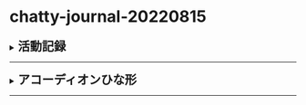 # chatty-journal-20220815
<details>
<summary><h2 style="display:inline">活動記録</h2></summary>
 <h3>実績記録と今後の目標設定など</h3>
 <ol>
  <li>corsの理解を深める<br>
  <a href='https://qiita.com/tomoyukilabs/items/81698edd5812ff6acb34'>この記事</a>がとても参考になった。<br>WebAPIを利用して情報をゲットしたいとき、ブラウザのアドレスバーに直接urlを入力してアクセスするとうまく情報が返ってくるのに、プログラムで自動的にゲットして返り値を利用するというコードを書いても「corsルール」に抵触してうまくいかない。<br>今日はこの問題を何とか解決するために学習した。（未解決：取り組み中）
   <ul>
  <li>Chromの開発ツールでnetworkがすごく便利なのが分かった</li>
  <li>ブラウザのキャッシュ機能により解析が阻害される場合があるので要注意</li>
   <li>開発ツールを開いた状態でCtrl+F5を押下することによりキャッシュを削除できる</li>
 </ul>
  </li>
  <li></li>
 </ol>
</details>

<hr/>
<details>
<summary><h2 style="display:inline">アコーディオンひな形</h2></summary>
 <h3>タイトル</h3>
 <ol>
  <li>番号付きリスト</li>
  <li></li>
 </ol>
 <ul>
  <li>記号付きリスト</li>
  <li></li>
 </ul>
</details>

<hr/>


